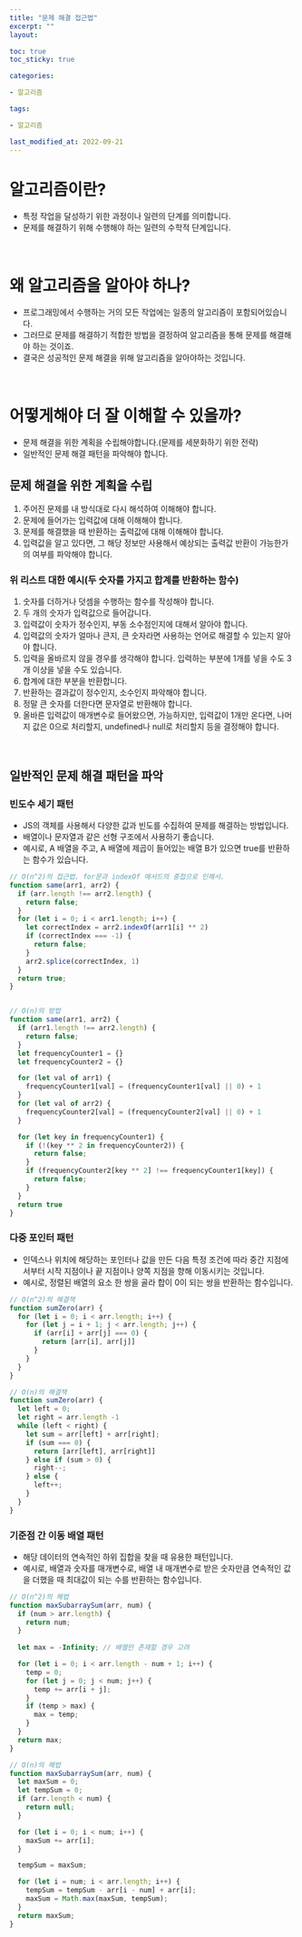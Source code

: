 ```yaml
---
title: "문제 해결 접근법"
excerpt: ""
layout:

toc: true
toc_sticky: true

categories:

- 알고리즘

tags:

- 알고리즘

last_modified_at: 2022-09-21
---
```


# 알고리즘이란?

- 특정 작업을 달성하기 위한 과정이나 일련의 단계를 의미합니다.
- 문제를 해결하기 위해 수행해야 하는 일련의 수학적 단계입니다.

<br/>

# 왜 알고리즘을 알아야 하나?

- 프로그래밍에서 수행하는 거의 모든 작업에는 일종의 알고리즘이 포함되어있습니다.
- 그러므로 문제를 해결하기 적합한 방법을 결정하여 알고리즘을 통해 문제를 해결해야 하는 것이죠.
- 결국은 성공적인 문제 해결을 위해 알고리즘을 알아야하는 것입니다.

<br/>

# 어떻게해야 더 잘 이해할 수 있을까?

- 문제 해결을 위한 계획을 수립해야합니다.(문제를 세분화하기 위한 전략)
- 일반적인 문제 해결 패턴을 파악해야 합니다.

## 문제 해결을 위한 계획을 수립

1. 주어진 문제를 내 방식대로 다시 해석하여 이해해야 합니다.
2. 문제에 들어가는 입력값에 대해 이해해야 합니다.
3. 문제를 해결했을 때 반환하는 출력값에 대해 이해해야 합니다.
4. 입력값을 알고 있다면, 그 해당 정보만 사용해서 예상되는 출력값 반환이 가능한가의 여부를 파악해야 합니다.

### 위 리스트 대한 예시(두 숫자를 가지고 합계를 반환하는 함수)

1. 숫자를 더하거나 덧셈을 수행하는 함수를 작성해야 합니다.
2. 두 개의 숫자가 입력값으로 들어갑니다.
  1. 입력값이 숫자가 정수인지, 부동 소수점인지에 대해서 알아야 합니다.
  2. 입력값의 숫자가 얼마나 큰지, 큰 숫자라면 사용하는 언어로 해결할 수 있는지 알아야 합니다.
  3. 입력을 올바르지 않을 경우를 생각해야 합니다. 입력하는 부분에 1개를 넣을 수도 3개 이상을 넣을 수도 있습니다.
3. 합계에 대한 부분을 반환합니다.
  1. 반환하는 결과값이 정수인지, 소수인지 파악해야 합니다.
  2. 정말 큰 숫자를 더한다면 문자열로 반환해야 합니다.
4. 올바른 입력값이 매개변수로 들어왔으면, 가능하지만, 입력값이 1개만 온다면, 나머지 값은 0으로 처리할지, undefined나 null로 처리할지 등을 결정해야 합니다.

<br/>

## 일반적인 문제 해결 패턴을 파악

### 빈도수 세기 패턴

- JS의 객체를 사용해서 다양한 값과 빈도를 수집하여 문제를 해결하는 방법입니다.
- 배열이나 문자열과 같은 선형 구조에서 사용하기 좋습니다.
- 예시로, A 배열을 주고, A 배열에 제곱이 들어있는 배열 B가 있으면 true를 반환하는 함수가 있습니다.

```javascript
// O(n^2)의 접근법. for문과 indexOf 메서드의 중첩으로 인해서.
function same(arr1, arr2) {
  if (arr.length !== arr2.length) {
    return false;
  }
  for (let i = 0; i < arr1.length; i++) {
    let correctIndex = arr2.indexOf(arr1[i] ** 2)
    if (correctIndex === -1) {
      return false;
    }
    arr2.splice(correctIndex, 1)
  }
  return true;
}


// O(n)의 방법
function same(arr1, arr2) {
  if (arr1.length !== arr2.length) {
    return false;
  }
  let frequencyCounter1 = {}
  let frequencyCounter2 = {}

  for (let val of arr1) {
    frequencyCounter1[val] = (frequencyCounter1[val] || 0) + 1
  }
  for (let val of arr2) {
    frequencyCounter2[val] = (frequencyCounter2[val] || 0) + 1
  }

  for (let key in frequencyCounter1) {
    if (!(key ** 2 in frequencyCounter2)) {
      return false;
    }
    if (frequencyCounter2[key ** 2] !== frequencyCounter1[key]) {
      return false;
    }
  }
  return true
}
```

### 다중 포인터 패턴

- 인덱스나 위치에 해당하는 포인터나 값을 만든 다음 특정 조건에 따라 중간 지점에서부터 시작 지점이나 끝 지점이나 양쪽 지점을 향해 이동시키는 것입니다.
- 예시로, 정렬된 배열의 요소 한 쌍을 골라 합이 0이 되는 쌍을 반환하는 함수입니다.

```javascript
// O(n^2)의 해결책
function sumZero(arr) {
  for (let i = 0; i < arr.length; i++) {
    for (let j = i + 1; j < arr.length; j++) {
      if (arr[i] + arr[j] === 0) {
        return [arr[i], arr[j]]
      }
    }
  }
}

// O(n)의 해결책
function sumZero(arr) {
  let left = 0;
  let right = arr.length -1
  while (left < right) {
    let sum = arr[left] + arr[right];
    if (sum === 0) {
      return [arr[left], arr[right]]
    } else if (sum > 0) {
      right--;
    } else {
      left++;
    }
  }
}
```

### 기준점 간 이동 배열 패턴

- 해당 데이터의 연속적인 하위 집합을 찾을 때 유용한 패턴입니다.
- 예시로, 배열과 숫자를 매개변수로, 배열 내 매개변수로 받은 숫자만큼 연속적인 값을 더했을 때 최대값이 되는 수를 반환하는 함수입니다.

```javascript
// O(n^2)의 해법
function maxSubarraySum(arr, num) {
  if (num > arr.length) {
    return num;
  }
  
  let max = -Infinity; // 배열만 존재할 경우 고려

  for (let i = 0; i < arr.length - num + 1; i++) {
    temp = 0;
    for (let j = 0; j < num; j++) {
      temp += arr[i + j];
    }
    if (temp > max) {
      max = temp;
    }
  }
  return max;
}

// O(n)의 해법
function maxSubarraySum(arr, num) {
  let maxSum = 0;
  let tempSum = 0;
  if (arr.length < num) {
    return null;
  }

  for (let i = 0; i < num; i++) {
    maxSum += arr[i];
  }

  tempSum = maxSum;

  for (let i = num; i < arr.length; i++) {
    tempSum = tempSum - arr[i - num] + arr[i];
    maxSum = Math.max(maxSum, tempSum);
  }
  return maxSum;
}
```
